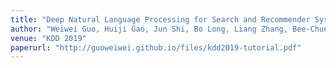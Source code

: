 ```yaml
---
title: "Deep Natural Language Processing for Search and Recommender Systems"
author: "Weiwei Guo, Huiji Gao, Jun Shi, Bo Long, Liang Zhang, Bee-Chung Chen, Deepak Agarwal"
venue: "KDD 2019"
paperurl: "http://guoweiwei.github.io/files/kdd2019-tutorial.pdf" 
---
```



